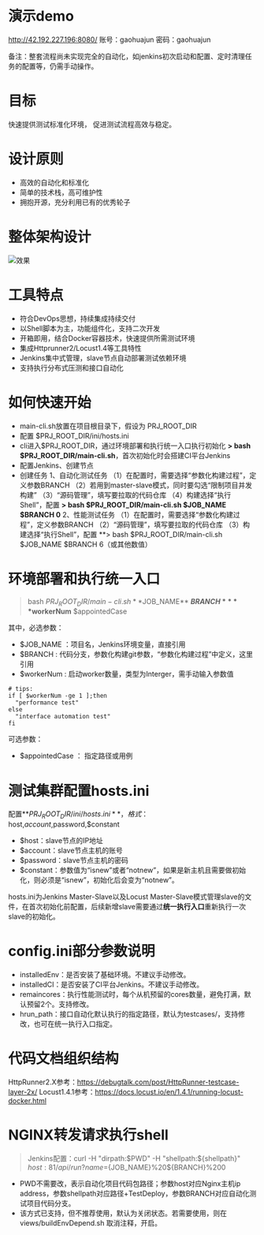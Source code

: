 # 演示demo
http://42.192.227.196:8080/
账号：gaohuajun
密码：gaohuajun

备注：整套流程尚未实现完全的自动化，如jenkins初次启动和配置、定时清理任务的配置等，仍需手动操作。

# 目标
快速提供测试标准化环境，
促进测试流程高效与稳定。

# 设计原则
* 高效的自动化和标准化
* 简单的技术栈，高可维护性
* 拥抱开源，充分利用已有的优秀轮子

# 整体架构设计
![效果](https://github.com/qtracer/TestDeploy/blob/main/data/%E8%BF%90%E7%BB%B4%E5%B9%B3%E5%8F%B0%E6%9E%B6%E6%9E%84%E5%9B%BE00.png)

# 工具特点
* 符合DevOps思想，持续集成持续交付
* 以Shell脚本为主，功能组件化，支持二次开发
* 开箱即用，结合Docker容器技术，快速提供所需测试环境
* 集成Httprunner2/Locust1.4等工具特性
* Jenkins集中式管理，slave节点自动部署测试依赖环境
* 支持执行分布式压测和接口自动化


# 如何快速开始
* main-cli.sh放置在项目根目录下，假设为 PRJ_ROOT_DIR
* 配置 $PRJ_ROOT_DIR/ini/hosts.ini
* cli进入$PRJ_ROOT_DIR，通过环境部署和执行统一入口执行初始化 **> bash $PRJ_ROOT_DIR/main-cli.sh**，首次初始化时会搭建CI平台Jenkins
* 配置Jenkins、创建节点
* 创建任务
1、自动化测试任务
（1）在配置时，需要选择“参数化构建过程”，定义参数BRANCH
（2）若用到master-slave模式，同时要勾选“限制项目并发构建”
（3）“源码管理”，填写要拉取的代码仓库
（4）构建选择“执行Shell”，配置 **> bash $PRJ_ROOT_DIR/main-cli.sh $JOB_NAME $BRANCH 0**
2、性能测试任务
（1）在配置时，需要选择“参数化构建过程”，定义参数BRANCH
（2）“源码管理”，填写要拉取的代码仓库
（3）构建选择“执行Shell”，配置 **> bash $PRJ_ROOT_DIR/main-cli.sh $JOB_NAME $BRANCH 6（或其他数值）


# 环境部署和执行统一入口
> bash $PRJ_ROOT_DIR/main-cli.sh **$JOB_NAME** **$BRANCH** **$workerNum** $appointedCase

其中，必选参数：
* $JOB_NAME ：项目名，Jenkins环境变量，直接引用
* $BRANCH : 代码分支，参数化构建git参数，“参数化构建过程”中定义，这里引用
* $workerNum : 启动worker数量，类型为Interger，需手动输入参数值
```
# tips:
if [ $workerNum -ge 1 ];then
  "performance test"
else
  "interface automation test"
fi
```

可选参数：
* $appointedCase ： 指定路径或用例


# 测试集群配置hosts.ini
配置**$PRJ_ROOT_DIR/ini/hosts.ini**，格式：$host,$account,$password,$constant

* $host：slave节点的IP地址
* $account：slave节点主机的账号
* $password：slave节点主机的密码
* $constant：参数值为“isnew”或者“notnew”，如果是新主机且需要做初始化，则必须是“isnew”，初始化后会变为“notnew”。

hosts.ini为Jenkins Master-Slave以及Locust Master-Slave模式管理slave的文件，在首次初始化前配置，后续新增slave需要通过**统一执行入口**重新执行一次slave的初始化。


# config.ini部分参数说明
* installedEnv：是否安装了基础环境。不建议手动修改。
* installedCI：是否安装了CI平台Jenkins。不建议手动修改。
* remaincores：执行性能测试时，每个从机预留的cores数量，避免打满，默认预留2个。支持修改。
* hrun_path：接口自动化默认执行的指定路径，默认为testcases/，支持修改，也可在统一执行入口指定。

# 代码文档组织结构
HttpRunner2.X参考：https://debugtalk.com/post/HttpRunner-testcase-layer-2x/
Locust1.4.1参考：https://docs.locust.io/en/1.4.1/running-locust-docker.html


# NGINX转发请求执行shell
> Jenkins配置：curl -H "dirpath:$PWD" -H "shellpath:${shellpath}" ${host}:81/api/run?name=${JOB_NAME}%20${BRANCH}%200
* PWD不需要改，表示自动化项目代码包路径；参数host对应Nginx主机ip address，参数shellpath对应路径+TestDeploy，参数BRANCH对应自动化测试项目代码分支。
* 该方式已支持，但不推荐使用，默认为关闭状态。若需要使用，则在views/buildEnvDepend.sh 取消注释，开启。
